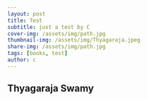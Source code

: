 ```yaml
---
layout: post
title: Test
subtitle: just a test by C
cover-img: /assets/img/path.jpg
thumbnail-img: /assets/img/Thyagaraja.jpeg
share-img: /assets/img/path.jpg
tags: [books, test]
author: c
---
```


## Thyagaraja Swamy 

